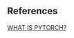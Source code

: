 ## References
[WHAT IS PYTORCH?](https://pytorch.org/tutorials/beginner/blitz/tensor_tutorial.html#sphx-glr-beginner-blitz-tensor-tutorial-py)